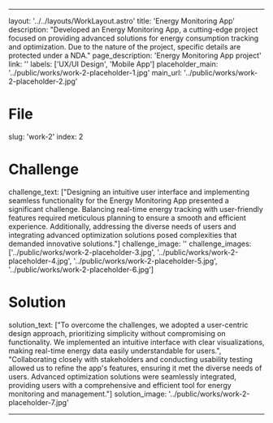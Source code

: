 ---

layout: '../../layouts/WorkLayout.astro'
title: 'Energy Monitoring App'
description: "Developed an Energy Monitoring App, a cutting-edge project focused on providing advanced solutions 
for energy consumption tracking and optimization. 
Due to the nature of the project, specific details 
are protected under a NDA."
page_description: 'Energy Monitoring App project'
link: ''
labels: ['UX/UI Design', 'Mobile App']
placeholder_main: '../public/works/work-2-placeholder-1.jpg'
main_url: '../public/works/work-2-placeholder-2.jpg'
# File
slug: 'work-2'
index: 2
# Challenge
challenge_text: ["Designing an intuitive user interface and implementing seamless functionality 
for the Energy Monitoring App presented a significant challenge. Balancing real-time energy tracking with user-friendly features required meticulous planning to ensure 
a smooth and efficient experience. Additionally, addressing the diverse needs of users and integrating advanced optimization solutions posed complexities that demanded innovative solutions."]
challenge_image: ''
challenge_images: ['../public/works/work-2-placeholder-3.jpg', 
                   '../public/works/work-2-placeholder-4.jpg', 
                   '../public/works/work-2-placeholder-5.jpg', 
                   '../public/works/work-2-placeholder-6.jpg']
# Solution
solution_text: ["To overcome the challenges, we adopted a user-centric design approach, prioritizing simplicity without compromising on functionality. We implemented an intuitive interface with clear visualizations, making real-time energy data easily understandable for users.", "Collaborating closely with stakeholders and conducting usability testing allowed 
us to refine the app's features, ensuring it met the diverse needs of users. 
Advanced optimization solutions were seamlessly integrated, providing users 
with a comprehensive and efficient tool for energy monitoring and management."]
solution_image: '../public/works/work-2-placeholder-7.jpg'

---